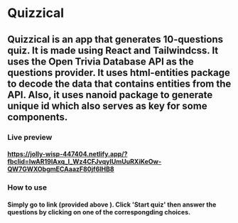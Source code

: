 # Quizzical
## Quizzical is an app that generates 10-questions quiz. It is made using React and Tailwindcss. It uses the Open Trivia Database API as the questions provider. It uses html-entities package to decode the data that contains entities from the API. Also, it uses nanoid package to generate unique id which also serves as key for some components.

### Live preview
#### https://jolly-wisp-447404.netlify.app/?fbclid=IwAR19lAxq_l_Wz4CFJvqyIUmUuRXiKeOw-QW7GWXObgmECAaazF80jf6lHB8

### How to use
#### Simply go to link (provided above ). Click 'Start quiz' then answer the questions by clicking on one of the correspongding choices. 
